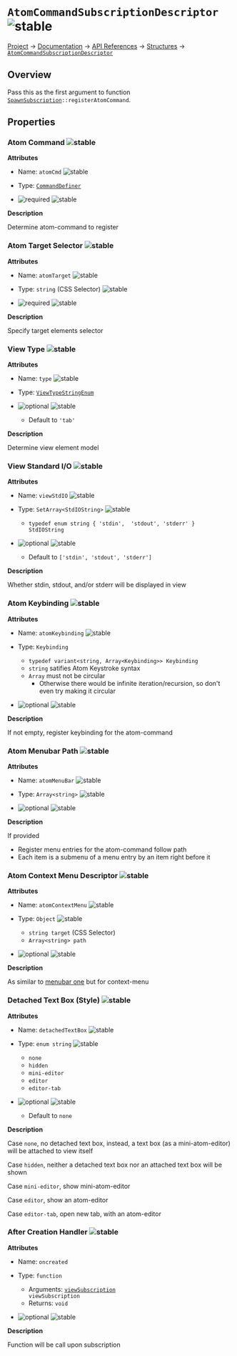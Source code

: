 # `AtomCommandSubscriptionDescriptor` ![stable]
[Project](https://github.com/ksxatompackages/quick-spawn) → [Documentation](../..) → [API References](..) → [Structures](.) → [`AtomCommandSubscriptionDescriptor`](./atom-command-subscription-descriptor.md)

## Overview

Pass this as the first argument to function <code>[SpawnSubscription](./classes/spawn-subscription.md)::registerAtomCommand</code>.

## Properties

### Atom Command ![stable]

**Attributes**

* Name: `atomCmd` ![stable]

* Type: [`CommandDefiner`](./command-definer.md#commanddefiner-)

* ![required] ![stable]

**Description**

Determine atom-command to register

### Atom Target Selector ![stable]

**Attributes**

* Name: `atomTarget` ![stable]

* Type: `string` (CSS Selector) ![stable]

* ![required] ![stable]

**Description**

Specify target elements selector

### View Type ![stable]

**Attributes**

* Name: `type` ![stable]

* Type: [`ViewTypeStringEnum`](./view-type-string-enum.md#string-type-enum-)

* ![optional] ![stable]
  - Default to `'tab'`

**Description**

Determine view element model

### View Standard I/O ![stable]

**Attributes**

* Name: `viewStdIO` ![stable]

* Type: `SetArray<StdIOString>` ![stable]
  - `typedef enum string { 'stdin',  'stdout', 'stderr' } StdIOString`

* ![optional] ![stable]
  - Default to `['stdin', 'stdout', 'stderr']`

**Description**

Whether stdin, stdout, and/or stderr will be displayed in view

### Atom Keybinding ![stable]

**Attributes**

* Name: `atomKeybinding` ![stable]

* Type: `Keybinding`
  - `typedef variant<string, Array<Keybinding>> Keybinding`
  - `string` satifies Atom Keystroke syntax
  - `Array` must not be circular
    - Otherwise there would be infinite iteration/recursion, so don't even try making it circular

* ![optional] ![stable]

**Description**

If not empty, register keybinding for the atom-command

### Atom Menubar Path ![stable]

**Attributes**

* Name: `atomMenuBar` ![stable]

* Type: `Array<string>` ![stable]

* ![optional] ![stable]

**Description**

If provided
  - Register menu entries for the atom-command follow path
  - Each item is a submenu of a menu entry by an item right before it

### Atom Context Menu Descriptor ![stable]

**Attributes**

* Name: `atomContextMenu` ![stable]

* Type: `Object` ![stable]
  - `string target` (CSS Selector)
  - `Array<string> path`

* ![optional] ![stable]

**Description**

As similar to [menubar one](#atom-menubar-path-) but for context-menu

### Detached Text Box (Style) ![stable]

**Attributes**

* Name: `detachedTextBox` ![stable]

* Type: `enum string` ![stable]
  - `none`
  - `hidden`
  - `mini-editor`
  - `editor`
  - `editor-tab`

* ![optional] ![stable]
  - Default to `none`

**Description**

Case `none`, no detached text box, instead, a text box (as a mini-atom-editor) will be attached to view itself

Case `hidden`, neither a detached text box nor an attached text box will be shown

Case `mini-editor`, show mini-atom-editor

Case `editor`, show an atom-editor

Case `editor-tab`, open new tab, with an atom-editor

### After Creation Handler ![stable]

**Attributes**

* Name: `oncreated`

* Type: `function`
  - Arguments: <code>[viewSubscription](../classes/view-subscription.md) viewSubscription</code>
  - Returns: `void`

* ![optional] ![stable]

**Description**

Function will be call upon subscription

[fixed]: https://cdn.rawgit.com/ksxatompackages/quick-spawn/images-v0.2.0/docs/images/badges/fixed.svg
[stable]: https://cdn.rawgit.com/ksxatompackages/quick-spawn/images-v0.2.0/docs/images/badges/stable.svg
[experimental]: https://cdn.rawgit.com/ksxatompackages/quick-spawn/images-v0.2.0/docs/images/badges/experimental.svg
[deprecated]: https://cdn.rawgit.com/ksxatompackages/quick-spawn/images-v0.2.0/docs/images/badges/deprecated.svg
[required]: https://cdn.rawgit.com/ksxatompackages/quick-spawn/images-v0.2.0/docs/images/badges/required.svg
[optional]: https://cdn.rawgit.com/ksxatompackages/quick-spawn/images-v0.2.0/docs/images/badges/optional.svg
